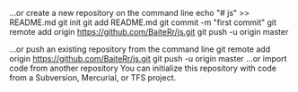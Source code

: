 …or create a new repository on the command line
echo "# js" >> README.md
git init
git add README.md
git commit -m "first commit"
git remote add origin https://github.com/BaiteRr/js.git
git push -u origin master
                
…or push an existing repository from the command line
git remote add origin https://github.com/BaiteRr/js.git
git push -u origin master
…or import code from another repository
You can initialize this repository with code from a Subversion, Mercurial, or TFS project.
